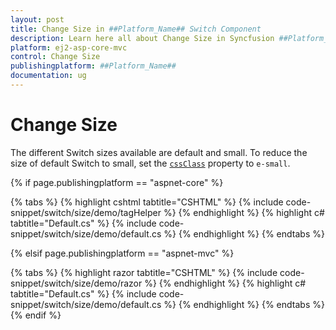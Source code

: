 ```yaml
---
layout: post
title: Change Size in ##Platform_Name## Switch Component
description: Learn here all about Change Size in Syncfusion ##Platform_Name## Switch component of Syncfusion Essential JS 2 and more.
platform: ej2-asp-core-mvc
control: Change Size
publishingplatform: ##Platform_Name##
documentation: ug
---
```



# Change Size

The different Switch sizes available are default and small. To reduce the size of default Switch to small, set the [`cssClass`](https://help.syncfusion.com/cr/aspnetcore-js2/Syncfusion.EJ2.Buttons.Switch.html#Syncfusion_EJ2_Buttons_Switch_CssClass) property to `e-small`.

{% if page.publishingplatform == "aspnet-core" %}

{% tabs %}
{% highlight cshtml tabtitle="CSHTML" %}
{% include code-snippet/switch/size/demo/tagHelper %}
{% endhighlight %}
{% highlight c# tabtitle="Default.cs" %}
{% include code-snippet/switch/size/demo/default.cs %}
{% endhighlight %}
{% endtabs %}

{% elsif page.publishingplatform == "aspnet-mvc" %}

{% tabs %}
{% highlight razor tabtitle="CSHTML" %}
{% include code-snippet/switch/size/demo/razor %}
{% endhighlight %}
{% highlight c# tabtitle="Default.cs" %}
{% include code-snippet/switch/size/demo/default.cs %}
{% endhighlight %}
{% endtabs %}
{% endif %}

